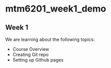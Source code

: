 # mtm6201_week1_demo
## Week 1
We are learning about the following topics:
- Course Overview
- Creating Git repo
- Setting up Github pages